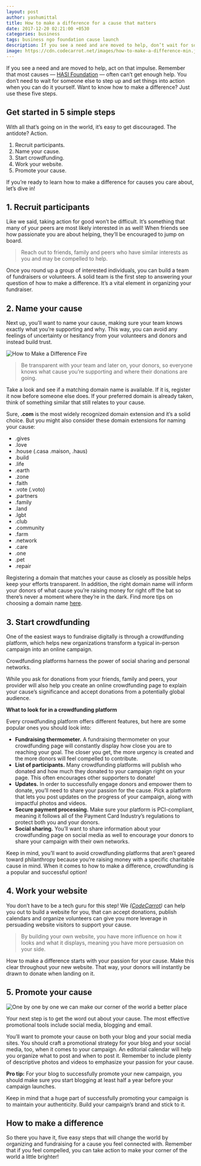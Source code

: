 ```yaml
---
layout: post
author: yashumittal
title: How to make a difference for a cause that matters
date: 2017-12-20 02:21:00 +0530
categories: business
tags: business ngo foundation cause launch
description: If you see a need and are moved to help, don’t wait for someone else to set things in motion. Act on the impulse. Learn how to make a difference in 5 steps.
image: https://cdn.codecarrot.net/images/how-to-make-a-difference-min.jpg
---
```


If you see a need and are moved to help, act on that impulse. Remember that most causes —  [HASI Foundation](//www.codecarrot.net/clients.html) — often can’t get enough help. You don’t need to wait for someone else to step up and set things into action when you can do it yourself. Want to know how to make a difference? Just use these five steps.

## Get started in 5 simple steps

With all that’s going on in the world, it’s easy to get discouraged. The antidote? Action.

1. Recruit participants.
2. Name your cause.
3. Start crowdfunding.
4. Work your website.
5. Promote your cause.

If you’re ready to learn how to make a difference for causes you care about, let’s dive in!

## 1. Recruit participants

Like we said, taking action for good won’t be difficult. It’s something that many of your peers are most likely interested in as well! When friends see how passionate you are about helping, they’ll be encouraged to jump on board.

<blockquote>
Reach out to friends, family and peers who have similar interests as you and may be compelled to help.
</blockquote>

Once you round up a group of interested individuals, you can build a team of fundraisers or volunteers. A solid team is the first step to answering your question of how to make a difference.  It’s a vital element in organizing your fundraiser.

## 2. Name your cause

Next up, you’ll want to name your cause, making sure your team knows exactly what you’re supporting and why. This way, you can avoid any feelings of uncertainty or hesitancy from your volunteers and donors and instead build trust.

![How to Make a Difference Fire](https://cdn.codecarrot.net/images/land-set-on-fire.jpg)

<blockquote>
Be transparent with your team and later on, your donors, so everyone knows what cause you’re supporting and where their donations are going.
</blockquote>

Take a look and see if a matching domain name is available. If it is, register it now before someone else does. If your preferred domain is already taken, think of something similar that still relates to your cause.

Sure, **.com** is the most widely recognized domain extension and it’s a solid choice. But you might also consider these domain extensions for naming your cause:

* .gives
* .love
* .house (.casa .maison, .haus)
* .build
* .life
* .earth
* .zone
* .faith
* .vote (.voto)
* .partners
* .family
* .land
* .lgbt
* .club
* .community
* .farm
* .network
* .care
* .one
* .pet
* .repair

Registering a domain that matches your cause as closely as possible helps keep your efforts transparent. In addition, the right domain name will inform your donors of what cause you’re raising money for right off the bat so there’s never a moment where they’re in the dark. Find more tips on choosing a domain name [here](/10-tips-for-choosing-the-perfect-domain-name).

## 3. Start crowdfunding

One of the easiest ways to fundraise digitally is through a crowdfunding platform, which helps new organizations transform a typical in-person campaign into an online campaign.

<div class="callout">
Crowdfunding platforms harness the power of social sharing and personal networks.
</div>

While you ask for donations from your friends, family and peers, your provider will also help you create an online crowdfunding page to explain your cause’s significance and accept donations from a potentially global audience.

**What to look for in a crowdfunding platform**

Every crowdfunding platform offers different features, but here are some popular ones you should look into:

* **Fundraising thermometer.** A fundraising thermometer on your crowdfunding page will constantly display how close you are to reaching your goal. The closer you get, the more urgency is created and the more donors will feel compelled to contribute.
* **List of participants.** Many crowdfunding platforms will publish who donated and how much they donated to your campaign right on your page. This often encourages other supporters to donate!
* **Updates.** In order to successfully engage donors and empower them to donate, you’ll need to share your passion for the cause. Pick a platform that lets you post updates on the progress of your campaign, along with impactful photos and videos.
* **Secure payment processing.** Make sure your platform is PCI-compliant, meaning it follows all of the Payment Card Industry’s regulations to protect both you and your donors.
* **Social sharing.** You’ll want to share information about your crowdfunding page on social media as well to encourage your donors to share your campaign with their own networks.

Keep in mind, you’ll want to avoid crowdfunding platforms that aren’t geared toward philanthropy because you’re raising money with a specific charitable cause in mind. When it comes to how to make a difference, crowdfunding is a popular and successful option!

## 4. Work your website

You don’t have to be a tech guru for this step! We *([CodeCarrot](//www.codecarrot.net/))* can help you out to build a website for you, that can accept donations, publish calendars and organize volunteers can give you more leverage in persuading website visitors to support your cause.

<blockquote>
By building your own website, you have more influence on how it looks and what it displays, meaning you have more persuasion on your side.
</blockquote>

How to make a difference starts with your passion for your cause. Make this clear throughout  your new website. That way, your donors will instantly be drawn to donate when landing on it.

## 5. Promote your cause

![One by one by one we can make our corner of the world a better place](https://cdn.codecarrot.net/images/people-join-hands-to-create-a-heart-shape.jpg)

Your next step is to get the word out about your cause. The most effective promotional tools include social media, blogging and email.

You’ll want to promote your cause on both your blog and your social media sites. You should craft a promotional strategy for your blog and your social media, too, when it comes to your campaign. An editorial calendar will help you organize what to post and when to post it. Remember to include plenty of descriptive photos and videos to emphasize your passion for your cause.

**Pro tip:** For your blog to successfully promote your new campaign, you should make sure you start blogging at least half a year before your campaign launches.

Keep in mind that a huge part of successfully promoting your campaign is to maintain your authenticity. Build your campaign’s brand and stick to it.

## How to make a difference

So there you have it, five easy steps that will change the world by organizing and fundraising for a cause you feel connected with. Remember that if you feel compelled, you can take action to make your corner of the world a little brighter!
